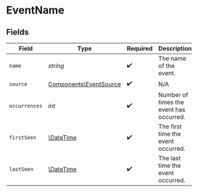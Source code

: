 # EventName


## Fields

| Field                                                            | Type                                                             | Required                                                         | Description                                                      |
| ---------------------------------------------------------------- | ---------------------------------------------------------------- | ---------------------------------------------------------------- | ---------------------------------------------------------------- |
| `name`                                                           | *string*                                                         | :heavy_check_mark:                                               | The name of the event.                                           |
| `source`                                                         | [Components\EventSource](../../Models/Components/EventSource.md) | :heavy_check_mark:                                               | N/A                                                              |
| `occurrences`                                                    | *int*                                                            | :heavy_check_mark:                                               | Number of times the event has occurred.                          |
| `firstSeen`                                                      | [\DateTime](https://www.php.net/manual/en/class.datetime.php)    | :heavy_check_mark:                                               | The first time the event occurred.                               |
| `lastSeen`                                                       | [\DateTime](https://www.php.net/manual/en/class.datetime.php)    | :heavy_check_mark:                                               | The last time the event occurred.                                |
